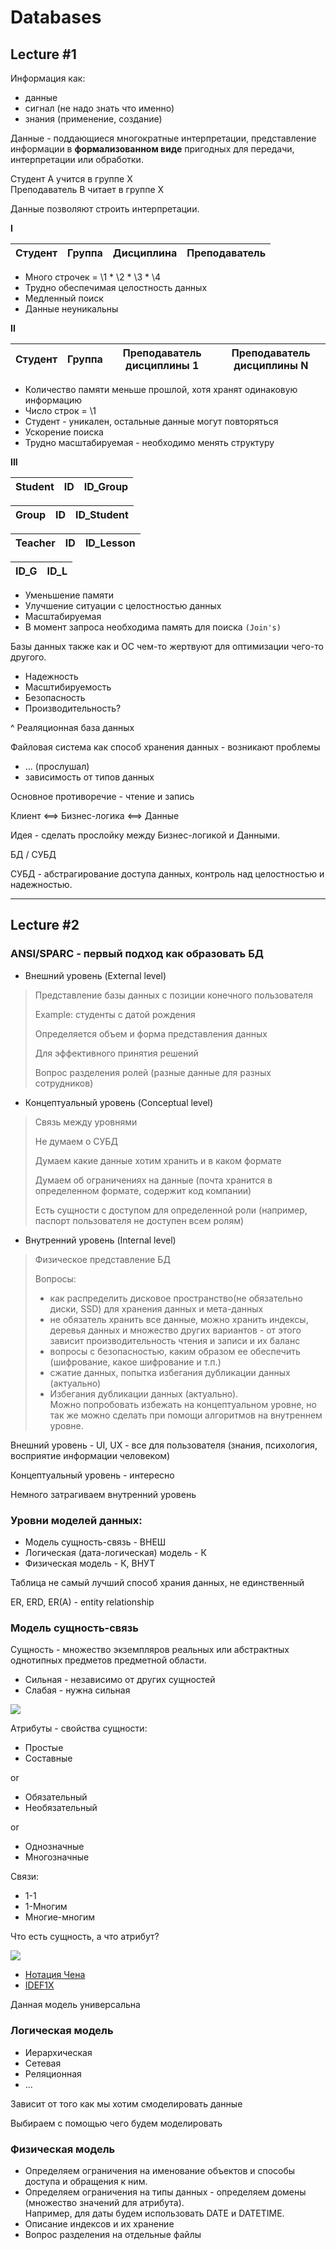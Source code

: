 # Databases

## Lecture #1

Информация как:

- данные 
- сигнал (не надо знать что именно)
- знания (применение, создание)

Данные - поддающиеся многократные интерпретации, представление информации в **формализованном виде** пригодных для передачи, интерпретации или обработки.

Студент А учится в группе Х  
Преподаватель B читает в группе X

Данные позволяют строить интерпретации.

**I**

| Студент | Группа | Дисциплина | Преподаватель |
| --- 	| --- 	| --- 	| --- |

- Много строчек = \1 * \2 * \3 * \4
- Трудно обеспечимая целостность данных
- Медленный поиск
- Данные неуникальны

**II**

| Студент | Группа | Преподаватель дисциплины 1 | Преподаватель дисциплины N |
| --- 	| --- 	| --- 	| --- |

- Количество памяти меньше прошлой, хотя хранят одинаковую информацию
- Число строк = \1
- Студент - уникален, остальные данные могут повторяться
- Ускорение поиска
- Трудно масштабируемая - необходимо менять структуру


**III**
 
| Student | ID | ID_Group |
| --- | --- | --- |

| Group | ID | ID_Student |
| --- | --- | --- |

| Teacher | ID | ID_Lesson |
| --- | --- | --- |

| ID_G | ID_L |
| --- | --- |

- Уменьшение памяти
- Улучшение ситуации с целостностью данных
- Масштабируемая
- В момент запроса необходима память для поиска `(Join's)`

Базы данных также как и ОС чем-то жертвуют для оптимизации чего-то другого.

- Надежность
- Масштибируемость
- Безопасность
- Производительность?

^ Реаляционная база данных

Файловая система как способ хранения данных - возникают проблемы

- ... (прослушал)
- зависимость от типов данных

Основное противоречие - чтение и запись

Клиент <==> Бизнес-логика <==> Данные

Идея - сделать прослойку между Бизнес-логикой и Данными.

БД / СУБД

СУБД - абстрагирование доступа данных, контроль над целостностью и надежностью.

---

## Lecture #2

### ANSI/SPARC - первый подход как образовать БД
- Внешний уровень (External level)
> Представление базы данных с позиции конечного пользователя
>
> Example: студенты с датой рождения
> 
> Определяется объем и форма представления данных
>
> Для эффективного принятия решений
> 
> Вопрос разделения ролей (разные данные для разных сотрудников)

- Концептуальный уровень (Conceptual level)
> Связь между уровнями
>
> Не думаем о СУБД
>
> Думаем какие данные хотим хранить и в каком формате
>
> Думаем об ограничениях на данные (почта хранится в определенном формате, содержит код компании)
>
> Есть сущности с доступом для определенной роли (например, паспорт пользователя не доступен всем ролям)

- Внутренний уровень (Internal level)
> Физическое представление БД
> 
> Вопросы:
> - как распределить дисковое пространство(не обязательно диски, SSD) для хранения данных и мета-данных
> - не обязатель хранить все данные, можно хранить индексы, деревья данных и множество других вариантов - от этого зависит производительность чтения и записи и их баланс
> - вопросы с безопасностью, каким образом ее обеспечить (шифрование, какое шифрование и т.п.)
> - сжатие данных, попытка избегания дубликации данных (актуально)
> -  Избегания дубликации данных (актуально).<br>Можно попробовать избежать на концептуальном уровне, но так же можно сделать при помощи алгоритмов на внутреннем уровне.

Внешний уровень - UI, UX - все для пользователя (знания, психология, восприятие информации человеком)

Концептуальный уровень - интересно

Немного затрагиваем внутренний уровень

### Уровни моделей данных:
- Модель сущность-связь - ВНЕШ
- Логическая (дата-логическая) модель - К
- Физическая модель - К, ВНУТ

Таблица не самый лучший способ храния данных, не единственный

ER, ERD, ER(A) - entity relationship


### Модель сущность-связь

Сущность - множество экземпляров реальных или абстрактных однотипных предметов предметной области.
- Сильная - независимо от других сущностей
- Слабая - нужна сильная

![](./data/client_1.png)

Атрибуты - свойства сущности:
- Простые
- Составные

or 

- Обязательный
- Необязательный

or

- Однозначные
- Многозначные

Связи:
- 1-1
- 1-Многим
- Многие-многим

Что есть сущность, а что атрибут?

![](./data/client_2.png)

- [Нотация Чена](https://studme.org/77222/informatika/notatsiya_pitera_chena)
- [IDEF1X](https://www.cfin.ru/vernikov/idef/idef1x.shtml)

Данная модель универсальна

### Логическая модель

- Иерархическая
- Сетевая
- Реляционная
- ...

Зависит от того как мы хотим смоделировать данные

Выбираем с помощью чего будем моделировать

### Физическая модель

- Определяем ограничения на именование объектов и способы доступа и обращения к ним.
- Определяем ограничения на типы данных - определяем домены (множество значений для атрибута). <br>
Например, для даты будем использовать DATE и DATETIME.
- Описание индексов и их хранение
- Вопрос разделения на отдельные файлы
